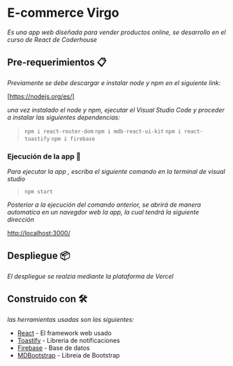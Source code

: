 # E-commerce Virgo

_Es una app web diseñada para vender productos online, se desarrollo en el curso de React de Coderhouse_

## Pre-requerimientos 📋

_Previamente se debe descargar e instalar node y npm en el siguiente link:_ 

[https://nodejs.org/es/]

_una vez instalado el node y npm, ejecutar el Visual Studio Code y proceder a instalar las siguientes dependencias:_

> `npm i react-router-dom`
> `npm i mdb-react-ui-kit`
> `npm i react-toastify`
> `npm i firebase`

### Ejecución de  la app 🔧

_Para ejecutar la app , escriba el siguiente comando en la terminal de visual studio_


> `npm start`

_Posterior a la ejecución del comando anterior, se abrirá de manera automatica en un navegdor web la app, la cual tendrá la siguiente dirección_

[http://localhost:3000/](http://localhost:3000/) 


## Despliegue 📦

_El despliegue se realzia mediante la plataforma de Vercel_

## Construido con 🛠️

_las herramientas usadas son las siguientes:_

* [React](https://es.reactjs.org/) - El framework web usado
* [Toastify](https://apvarun.github.io/toastify-js/) - Libreria de notificaciones
* [Firebase](https://firebase.google.com/) - Base de datos
* [MDBootstrap](https://mdbootstrap.com/) - Libreia de Bootstrap

